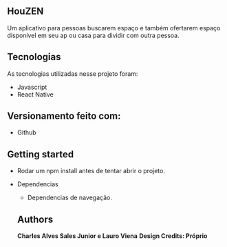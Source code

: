 ## HouZEN
Um aplicativo para pessoas buscarem espaço e também ofertarem espaço disponível em seu ap ou casa para dividir com outra pessoa.

## Tecnologias 

As tecnologias utilizadas nesse projeto foram:

* Javascript
* React Native

## Versionamento feito com:

* Github

## Getting started

- Rodar um npm install antes de tentar abrir o projeto.

* Dependencias
  * Dependencias de navegação.

  ## Authors

  **Charles Alves Sales Junior e Lauro Viena** 
  **Design Credits: Próprio**
